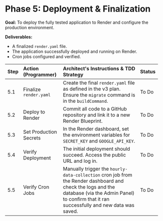 # Phase 5: Deployment & Finalization

**Goal:** To deploy the fully tested application to Render and configure the production environment.

**Deliverables:**
*   A finalized `render.yaml` file.
*   The application successfully deployed and running on Render.
*   Cron jobs configured and verified.

| Step | Action (Programmer) | Architect's Instructions & TDD Strategy | Status |
| :--- | :--- | :--- | :--- |
| 5.1 | Finalize `render.yaml` | Create the final `render.yaml` file as defined in the v3 plan. Ensure the `migrate` command is in the `buildCommand`. | To Do |
| 5.2 | Deploy to Render | Commit all code to a GitHub repository and link it to a new Render Blueprint. | To Do |
| 5.3 | Set Production Secrets | In the Render dashboard, set the environment variables for `SECRET_KEY` and `GOOGLE_API_KEY`. | To Do |
| 5.4 | Verify Deployment | The initial deployment should succeed. Access the public URL and log in. | To Do |
| 5.5 | Verify Cron Jobs | Manually trigger the `hourly-data-collection` cron job from the Render dashboard and check the logs and the database (via the Admin Panel) to confirm that it ran successfully and new data was saved. | To Do |
